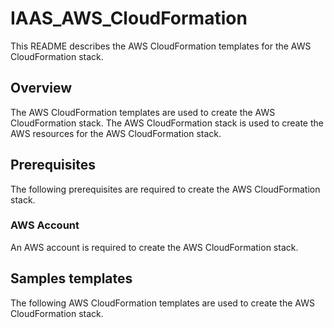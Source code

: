 # IAAS_AWS_CloudFormation
This README describes the AWS CloudFormation templates for the AWS CloudFormation stack.

## Overview
The AWS CloudFormation templates are used to create the AWS CloudFormation stack. The AWS CloudFormation stack is used to create the AWS resources for the AWS CloudFormation stack.

## Prerequisites
The following prerequisites are required to create the AWS CloudFormation stack.

### AWS Account
An AWS account is required to create the AWS CloudFormation stack.

## Samples templates
The following AWS CloudFormation templates are used to create the AWS CloudFormation stack.

